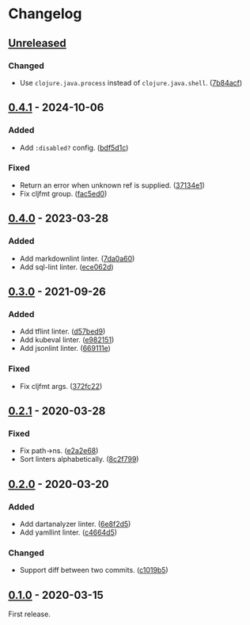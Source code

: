# Changelog

## [Unreleased]

### Changed

-  Use `clojure.java.process` instead of `clojure.java.shell`. ([7b84acf](https://github.com/totakke/bosslint/commit/7b84acf))

## [0.4.1] - 2024-10-06

### Added

- Add `:disabled?` config. ([bdf5d1c](https://github.com/totakke/bosslint/commit/bdf5d1c))

### Fixed

- Return an error when unknown ref is supplied. ([37134e1](https://github.com/totakke/bosslint/commit/37134e1))
- Fix cljfmt group. ([fac5ed0](https://github.com/totakke/bosslint/commit/fac5ed0))

## [0.4.0] - 2023-03-28

### Added

- Add markdownlint linter. ([7da0a60](https://github.com/totakke/bosslint/commit/7da0a60))
- Add sql-lint linter. ([ece062d](https://github.com/totakke/bosslint/commit/ece062d))

## [0.3.0] - 2021-09-26

### Added

- Add tflint linter. ([d57bed9](https://github.com/totakke/bosslint/commit/d57bed9))
- Add kubeval linter. ([e982151](https://github.com/totakke/bosslint/commit/e982151))
- Add jsonlint linter. ([669111e](https://github.com/totakke/bosslint/commit/669111e))

### Fixed

- Fix cljfmt args. ([372fc22](https://github.com/totakke/bosslint/commit/372fc22))

## [0.2.1] - 2020-03-28

### Fixed

- Fix path->ns. ([e2a2e68](https://github.com/totakke/bosslint/commit/e2a2e68))
- Sort linters alphabetically. ([8c2f799](https://github.com/totakke/bosslint/commit/8c2f799))

## [0.2.0] - 2020-03-20

### Added

- Add dartanalyzer linter. ([6e8f2d5](https://github.com/totakke/bosslint/commit/6e8f2d5))
- Add yamllint linter. ([c4664d5](https://github.com/totakke/bosslint/commit/c4664d5))

### Changed

- Support diff between two commits. ([c1019b5](https://github.com/totakke/bosslint/commit/c1019b5))

## [0.1.0] - 2020-03-15

First release.

[Unreleased]: https://github.com/totakke/bosslint/compare/0.4.1...HEAD
[0.4.1]: https://github.com/totakke/bosslint/compare/0.4.0...0.4.1
[0.4.0]: https://github.com/totakke/bosslint/compare/0.3.0...0.4.0
[0.3.0]: https://github.com/totakke/bosslint/compare/0.2.1...0.3.0
[0.2.1]: https://github.com/totakke/bosslint/compare/0.2.0...0.2.1
[0.2.0]: https://github.com/totakke/bosslint/compare/0.1.0...0.2.0
[0.1.0]: https://github.com/totakke/bosslint/compare/b32d91e...0.1.0
